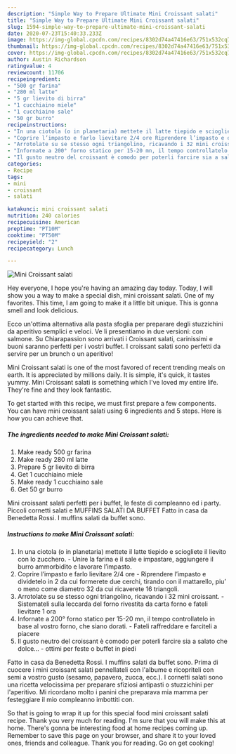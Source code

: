 ```yaml
---
description: "Simple Way to Prepare Ultimate Mini Croissant salati"
title: "Simple Way to Prepare Ultimate Mini Croissant salati"
slug: 1594-simple-way-to-prepare-ultimate-mini-croissant-salati
date: 2020-07-23T15:40:33.233Z
image: https://img-global.cpcdn.com/recipes/8302d74a47416e63/751x532cq70/mini-croissant-salati-recipe-main-photo.jpg
thumbnail: https://img-global.cpcdn.com/recipes/8302d74a47416e63/751x532cq70/mini-croissant-salati-recipe-main-photo.jpg
cover: https://img-global.cpcdn.com/recipes/8302d74a47416e63/751x532cq70/mini-croissant-salati-recipe-main-photo.jpg
author: Austin Richardson
ratingvalue: 4
reviewcount: 11706
recipeingredient:
- "500 gr farina"
- "280 ml latte"
- "5 gr lievito di birra"
- "1 cucchiaino miele"
- "1 cucchiaino sale"
- "50 gr burro"
recipeinstructions:
- "In una ciotola (o in planetaria) mettete il latte tiepido e sciogliete il lievito con lo zucchero. Unire la farina e il sale e impastare, aggiungere il burro ammorbidito e lavorare l’impasto."
- "Coprire l’impasto e farlo lievitare 2/4 ore Riprendere l’impasto e dividetelo in 2 da cui formerete due cerchi, tirando con il mattarello, piu’ o meno come diametro 32 da cui ricaverete 16 triangoli."
- "Arrotolate su se stesso ogni triangolino, ricavando i 32 mini croissant. Sistemateli sulla leccarda del forno rivestita da carta forno e fateli lievitare 1 ora"
- "Infornate a 200° forno statico per 15-20 mn, il tempo controllatelo in base al vostro forno, che siano dorati. Fateli raffreddare e farciteli a piacere"
- "Il gusto neutro del croissant è comodo per poterli farcire sia a salato che dolce… ottimi per feste o buffet in piedi"
categories:
- Recipe
tags:
- mini
- croissant
- salati

katakunci: mini croissant salati 
nutrition: 240 calories
recipecuisine: American
preptime: "PT10M"
cooktime: "PT50M"
recipeyield: "2"
recipecategory: Lunch

---
```



![Mini Croissant salati](https://img-global.cpcdn.com/recipes/8302d74a47416e63/751x532cq70/mini-croissant-salati-recipe-main-photo.jpg)

Hey everyone, I hope you're having an amazing day today. Today, I will show you a way to make a special dish, mini croissant salati. One of my favorites. This time, I am going to make it a little bit unique. This is gonna smell and look delicious.

Ecco un&#39;ottima alternativa alla pasta sfoglia per preparare degli stuzzichini da aperitivo semplici e veloci. Ve li presentiamo in due versioni: con salmone. Su Chiarapassion sono arrivati i Croissant salati, carinissimi e buoni saranno perfetti per i vostri buffet. I croissant salati sono perfetti da servire per un brunch o un aperitivo!

Mini Croissant salati is one of the most favored of recent trending meals on earth. It is appreciated by millions daily. It is simple, it's quick, it tastes yummy. Mini Croissant salati is something which I've loved my entire life. They're fine and they look fantastic.


To get started with this recipe, we must first prepare a few components. You can have mini croissant salati using 6 ingredients and 5 steps. Here is how you can achieve that.

<!--inarticleads1-->

##### The ingredients needed to make Mini Croissant salati:

1. Make ready 500 gr farina
1. Make ready 280 ml latte
1. Prepare 5 gr lievito di birra
1. Get 1 cucchiaino miele
1. Make ready 1 cucchiaino sale
1. Get 50 gr burro


Mini croissant salati perfetti per i buffet, le feste di compleanno ed i party. Piccoli cornetti salati e MUFFINS SALATI DA BUFFET Fatto in casa da Benedetta Rossi. I muffins salati da buffet sono. 

<!--inarticleads2-->

##### Instructions to make Mini Croissant salati:

1. In una ciotola (o in planetaria) mettete il latte tiepido e sciogliete il lievito con lo zucchero. - Unire la farina e il sale e impastare, aggiungere il burro ammorbidito e lavorare l’impasto.
1. Coprire l’impasto e farlo lievitare 2/4 ore - Riprendere l’impasto e dividetelo in 2 da cui formerete due cerchi, tirando con il mattarello, piu’ o meno come diametro 32 da cui ricaverete 16 triangoli.
1. Arrotolate su se stesso ogni triangolino, ricavando i 32 mini croissant. - Sistemateli sulla leccarda del forno rivestita da carta forno e fateli lievitare 1 ora
1. Infornate a 200° forno statico per 15-20 mn, il tempo controllatelo in base al vostro forno, che siano dorati. - Fateli raffreddare e farciteli a piacere
1. Il gusto neutro del croissant è comodo per poterli farcire sia a salato che dolce… - ottimi per feste o buffet in piedi


Fatto in casa da Benedetta Rossi. I muffins salati da buffet sono. Prima di cuocere i mini croissant salati pennellateli con l&#39;albume e ricopriteli con semi a vostro gusto (sesamo, papavero, zucca, ecc.). I cornetti salati sono una ricetta velocissima per preparare sfiziosi antipasti o stuzzichini per l&#39;aperitivo. Mi ricordano molto i panini che preparava mia mamma per festeggiare il mio compleanno imbottiti con. 

So that is going to wrap it up for this special food mini croissant salati recipe. Thank you very much for reading. I'm sure that you will make this at home. There's gonna be interesting food at home recipes coming up. Remember to save this page on your browser, and share it to your loved ones, friends and colleague. Thank you for reading. Go on get cooking!
